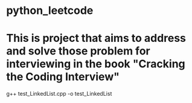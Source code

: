 # python_leetcode

# This is project that aims to address and solve those problem for interviewing in the book "Cracking the Coding Interview"

g++ test_LinkedList.cpp -o test_LinkedList